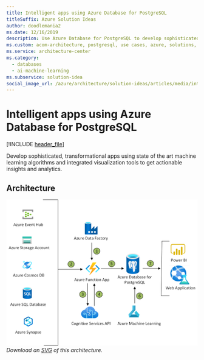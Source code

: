 ```yaml
---
title: Intelligent apps using Azure Database for PostgreSQL
titleSuffix: Azure Solution Ideas
author: doodlemania2
ms.date: 12/16/2019
description: Use Azure Database for PostgreSQL to develop sophisticated machine learning and visualization apps for actionable insights and analytics.
ms.custom: acom-architecture, postgresql, use cases, azure, solutions, app-dev, 'https://azure.microsoft.com/solutions/architecture/intelligent-apps-using-azure-database-for-postgresql/'
ms.service: architecture-center
ms.category:
  - databases
  - ai-machine-learning
ms.subservice: solution-idea
social_image_url: /azure/architecture/solution-ideas/articles/media/intelligent-apps-using-azure-database-for-postgresql.png
---
```


# Intelligent apps using Azure Database for PostgreSQL

[!INCLUDE [header_file](../../../includes/sol-idea-header.md)]

Develop sophisticated, transformational apps using state of the art machine learning algorithms and integrated visualization tools to get actionable insights and analytics.

## Architecture

![Architecture Diagram](../media/intelligent-apps-using-azure-database-for-postgresql.png)
*Download an [SVG](../media/intelligent-apps-using-azure-database-for-postgresql.svg) of this architecture.*

